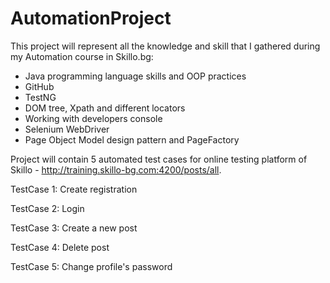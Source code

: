 # AutomationProject

This project will represent all the knowledge and skill that I gathered during my Automation course in Skillo.bg:
- Java programming language skills and OOP practices
- GitHub
- TestNG
- DOM tree, Xpath and different locators
- Working with developers console
- Selenium WebDriver
- Page Object Model design pattern and PageFactory


Project will contain 5 automated test cases for online testing platform of Skillo - http://training.skillo-bg.com:4200/posts/all.

TestCase 1: Create registration 

TestCase 2: Login

TestCase 3: Create a new post

TestCase 4: Delete post

TestCase 5: Change profile's password
